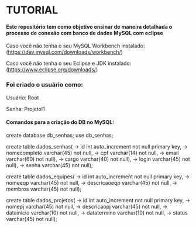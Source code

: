 # TUTORIAL

#### Este repositório tem como objetivo ensinar de maneira detalhada o processo de conexão com banco de dados MySQL com eclipse

Caso você não tenha o seu MySQL Workbench instalado: (https://dev.mysql.com/downloads/workbench/)

Caso você não tenha o seu Eclipse e JDK instalado: (https://www.eclipse.org/downloads/)

### Foi criado o usuário como:

Usuário: Root

Senha: Projeto!1

#### Comandos para a criação do DB no MySQL:

create database db_senhas;
use db_senhas;

create table dados_senhas(
    -> id int auto_increment not null primary key,
    -> nomecompleto varchar(45) not null,
    -> cpf varchar(14) not null,
    -> email varchar(60) not null),
    -> cargo varchar(40) not null),
    -> login varchar(45) not null),
    -> senha varchar(45) not null); 

create table dados_equipes(
    -> id int auto_increment not null primary key,
    -> nomeeqp varchar(45) not null,
    -> descricaoeqp varchar(45) not null,
    -> membros varchar(45) not null); 

create table dados_projetos(
    -> id int auto_increment not null primary key,
    -> nomepj varchar(45) not null,
    -> descricaopj varchar(45) not null,
    -> datainicio varchar(10) not null,
    -> datatermino varchar(10) not null,
    -> status varchar(45) not null);
